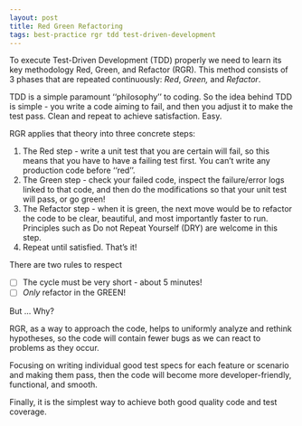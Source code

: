 ```yaml
---
layout: post
title: Red Green Refactoring
tags: best-practice rgr tdd test-driven-development
---
```


To execute Test-Driven Development (TDD) properly we need to learn its key methodology Red, Green, and Refactor (RGR). This method consists of 3 phases that are repeated continuously: *Red*, *Green,* and *Refactor*.

TDD is a simple paramount ‘‘philosophy’’ to coding. So the idea behind TDD is simple - you write a code aiming to fail, and then you adjust it to make the test pass. Clean and repeat to achieve satisfaction. Easy.

RGR applies that theory into three concrete steps:

1. The Red step - write a unit test that you are certain will fail, so this means that you have to have a failing test first. You can’t write any production code before ‘‘red’’.
2. The Green step - check your failed code, inspect the failure/error logs linked to that code, and then do the modifications so that your unit test will pass, or go green! 
3. The Refactor step - when it is green, the next move would be to refactor the code to be clear, beautiful, and most importantly faster to run. Principles such as Do not Repeat Yourself (DRY) are welcome in this step.
4. Repeat until satisfied. That’s it!

There are two rules to respect

- [ ] The cycle must be very short - about 5 minutes!
- [ ] *Only* refactor in the GREEN!

But ... Why?

RGR, as a way to approach the code, helps to uniformly analyze and rethink hypotheses, so the code will contain fewer bugs as we can react to problems as they occur.

Focusing on writing individual good test specs for each feature or scenario and making them pass, then the code will become more developer-friendly, functional, and smooth.

Finally, it is the simplest way to achieve both good quality code and test coverage.